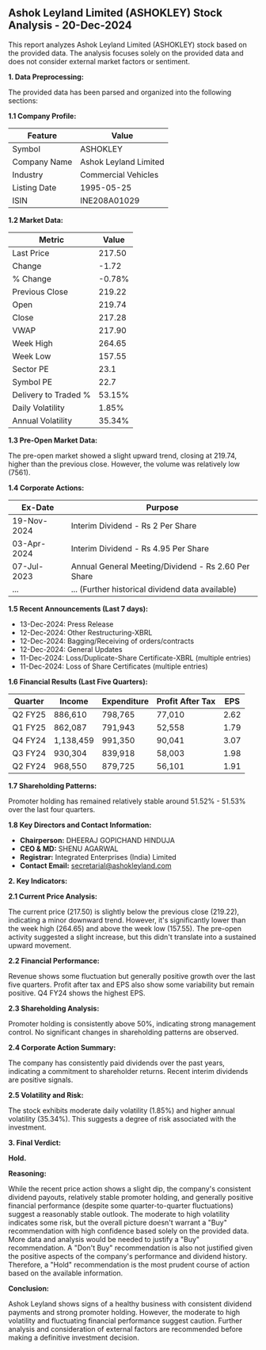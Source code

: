 ## Ashok Leyland Limited (ASHOKLEY) Stock Analysis - 20-Dec-2024

This report analyzes Ashok Leyland Limited (ASHOKLEY) stock based on the provided data.  The analysis focuses solely on the provided data and does not consider external market factors or sentiment.

**1. Data Preprocessing:**

The provided data has been parsed and organized into the following sections:

**1.1 Company Profile:**

| Feature          | Value                     |
|-----------------|--------------------------|
| Symbol           | ASHOKLEY                  |
| Company Name     | Ashok Leyland Limited      |
| Industry         | Commercial Vehicles        |
| Listing Date     | 1995-05-25                |
| ISIN             | INE208A01029              |


**1.2 Market Data:**

| Metric                | Value     |
|-----------------------|------------|
| Last Price            | 217.50     |
| Change                | -1.72      |
| % Change              | -0.78%     |
| Previous Close        | 219.22     |
| Open                  | 219.74     |
| Close                 | 217.28     |
| VWAP                  | 217.90     |
| Week High             | 264.65     |
| Week Low              | 157.55     |
| Sector PE             | 23.1       |
| Symbol PE             | 22.7       |
| Delivery to Traded % | 53.15%     |
| Daily Volatility      | 1.85%      |
| Annual Volatility     | 35.34%     |


**1.3 Pre-Open Market Data:**

The pre-open market showed a slight upward trend, closing at 219.74, higher than the previous close.  However, the volume was relatively low (7561).

**1.4 Corporate Actions:**

| Ex-Date       | Purpose                                      |
|---------------|----------------------------------------------|
| 19-Nov-2024   | Interim Dividend - Rs 2 Per Share            |
| 03-Apr-2024   | Interim Dividend - Rs 4.95 Per Share          |
| 07-Jul-2023   | Annual General Meeting/Dividend - Rs 2.60 Per Share |
| ...           | ... (Further historical dividend data available) |


**1.5 Recent Announcements (Last 7 days):**

* 13-Dec-2024: Press Release
* 12-Dec-2024: Other Restructuring-XBRL
* 12-Dec-2024: Bagging/Receiving of orders/contracts
* 12-Dec-2024: General Updates
* 11-Dec-2024: Loss/Duplicate-Share Certificate-XBRL (multiple entries)
* 11-Dec-2024: Loss of Share Certificates (multiple entries)


**1.6 Financial Results (Last Five Quarters):**

| Quarter      | Income      | Expenditure | Profit After Tax | EPS     |
|--------------|-------------|--------------|-------------------|---------|
| Q2 FY25      | 886,610     | 798,765      | 77,010           | 2.62    |
| Q1 FY25      | 862,087     | 791,943      | 52,558           | 1.79    |
| Q4 FY24      | 1,138,459   | 991,350      | 90,041           | 3.07    |
| Q3 FY24      | 930,304     | 839,918      | 58,003           | 1.98    |
| Q2 FY24      | 968,550     | 879,725      | 56,101           | 1.91    |


**1.7 Shareholding Patterns:**

Promoter holding has remained relatively stable around 51.52% - 51.53% over the last four quarters.


**1.8 Key Directors and Contact Information:**

* **Chairperson:** DHEERAJ GOPICHAND HINDUJA
* **CEO & MD:** SHENU AGARWAL
* **Registrar:** Integrated Enterprises (India) Limited
* **Contact Email:** secretarial@ashokleyland.com


**2. Key Indicators:**

**2.1 Current Price Analysis:**

The current price (217.50) is slightly below the previous close (219.22), indicating a minor downward trend. However, it's significantly lower than the week high (264.65) and above the week low (157.55).  The pre-open activity suggested a slight increase, but this didn't translate into a sustained upward movement.

**2.2 Financial Performance:**

Revenue shows some fluctuation but generally positive growth over the last five quarters. Profit after tax and EPS also show some variability but remain positive.  Q4 FY24 shows the highest EPS.

**2.3 Shareholding Analysis:**

Promoter holding is consistently above 50%, indicating strong management control.  No significant changes in shareholding patterns are observed.

**2.4 Corporate Action Summary:**

The company has consistently paid dividends over the past years, indicating a commitment to shareholder returns.  Recent interim dividends are positive signals.

**2.5 Volatility and Risk:**

The stock exhibits moderate daily volatility (1.85%) and higher annual volatility (35.34%). This suggests a degree of risk associated with the investment.

**3. Final Verdict:**

**Hold.**

**Reasoning:**

While the recent price action shows a slight dip, the company's consistent dividend payouts, relatively stable promoter holding, and generally positive financial performance (despite some quarter-to-quarter fluctuations) suggest a reasonably stable outlook.  The moderate to high volatility indicates some risk, but the overall picture doesn't warrant a "Buy" recommendation with high confidence based solely on the provided data.  More data and analysis would be needed to justify a "Buy" recommendation.  A "Don't Buy" recommendation is also not justified given the positive aspects of the company's performance and dividend history.  Therefore, a "Hold" recommendation is the most prudent course of action based on the available information.

**Conclusion:**

Ashok Leyland shows signs of a healthy business with consistent dividend payments and strong promoter holding. However, the moderate to high volatility and fluctuating financial performance suggest caution.  Further analysis and consideration of external factors are recommended before making a definitive investment decision.
